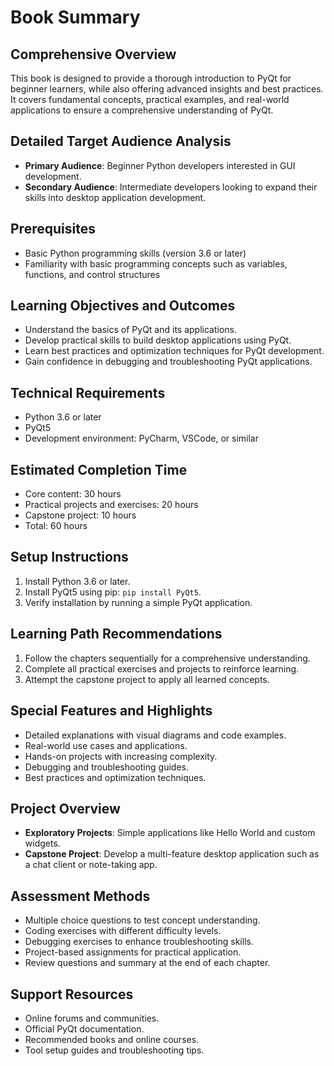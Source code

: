 # Book Summary

## Comprehensive Overview
This book is designed to provide a thorough introduction to PyQt for beginner learners, while also offering advanced insights and best practices. It covers fundamental concepts, practical examples, and real-world applications to ensure a comprehensive understanding of PyQt.

## Detailed Target Audience Analysis
- **Primary Audience**: Beginner Python developers interested in GUI development.
- **Secondary Audience**: Intermediate developers looking to expand their skills into desktop application development.

## Prerequisites
- Basic Python programming skills (version 3.6 or later)
- Familiarity with basic programming concepts such as variables, functions, and control structures

## Learning Objectives and Outcomes
- Understand the basics of PyQt and its applications.
- Develop practical skills to build desktop applications using PyQt.
- Learn best practices and optimization techniques for PyQt development.
- Gain confidence in debugging and troubleshooting PyQt applications.

## Technical Requirements
- Python 3.6 or later
- PyQt5
- Development environment: PyCharm, VSCode, or similar

## Estimated Completion Time
- Core content: 30 hours
- Practical projects and exercises: 20 hours
- Capstone project: 10 hours
- Total: 60 hours

## Setup Instructions
1. Install Python 3.6 or later.
2. Install PyQt5 using pip: `pip install PyQt5`.
3. Verify installation by running a simple PyQt application.

## Learning Path Recommendations
1. Follow the chapters sequentially for a comprehensive understanding.
2. Complete all practical exercises and projects to reinforce learning.
3. Attempt the capstone project to apply all learned concepts.

## Special Features and Highlights
- Detailed explanations with visual diagrams and code examples.
- Real-world use cases and applications.
- Hands-on projects with increasing complexity.
- Debugging and troubleshooting guides.
- Best practices and optimization techniques.

## Project Overview
- **Exploratory Projects**: Simple applications like Hello World and custom widgets.
- **Capstone Project**: Develop a multi-feature desktop application such as a chat client or note-taking app.

## Assessment Methods
- Multiple choice questions to test concept understanding.
- Coding exercises with different difficulty levels.
- Debugging exercises to enhance troubleshooting skills.
- Project-based assignments for practical application.
- Review questions and summary at the end of each chapter.

## Support Resources
- Online forums and communities.
- Official PyQt documentation.
- Recommended books and online courses.
- Tool setup guides and troubleshooting tips.